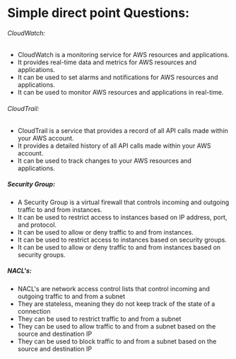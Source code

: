 # Simple direct point Questions: 

###### CloudWatch: 
- CloudWatch is a monitoring service for AWS resources and applications.
- It provides real-time data and metrics for AWS resources and applications.
- It can be used to set alarms and notifications for AWS resources and applications.
- It can be used to monitor AWS resources and applications in real-time.

###### CloudTrail:
- CloudTrail is a service that provides a record of all API calls made within your AWS account.
- It provides a detailed history of all API calls made within your AWS account.
- It can be used to track changes to your AWS resources and applications.

##### Security Group:
- A Security Group is a virtual firewall that controls incoming and outgoing traffic to and from instances.
- It can be used to restrict access to instances based on IP address, port, and protocol.
- It can be used to allow or deny traffic to and from instances.
- It can be used to restrict access to instances based on security groups.
- It can be used to allow or deny traffic to and from instances based on security groups.



##### NACL's:
- NACL's are network access control lists that control incoming and outgoing traffic to and from a subnet
- They are stateless, meaning they do not keep track of the state of a connection
- They can be used to restrict traffic to and from a subnet
- They can be used to allow traffic to and from a subnet based on the source and destination IP
- They can be used to block traffic to and from a subnet based on the source and destination IP
